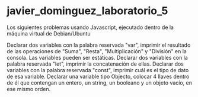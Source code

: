 # javier_dominguez_laboratorio_5
Los siguientes problemas usando Javascript, ejecutado dentro de la máquina virtual de Debian/Ubuntu

Declarar dos variables con la palabra reservada "var", imprimir el resultado de las operaciones de "Suma", "Resta", "Multiplicación" y "División" en la consola. Las variables pueden ser estáticas.
Declarar dos variables con la palabra reservada "let", imprimir la concatenación de ellas.
Declarar dos variables con la palabra reservada "const", imprimir cuál es el tipo de dato de esa variable.
Declarar una variable tipo Objecto, colocar 4 llaves dentro de él que contengan un entero, un string, un booleano y un objeto vacío, en ese mismo orden.
